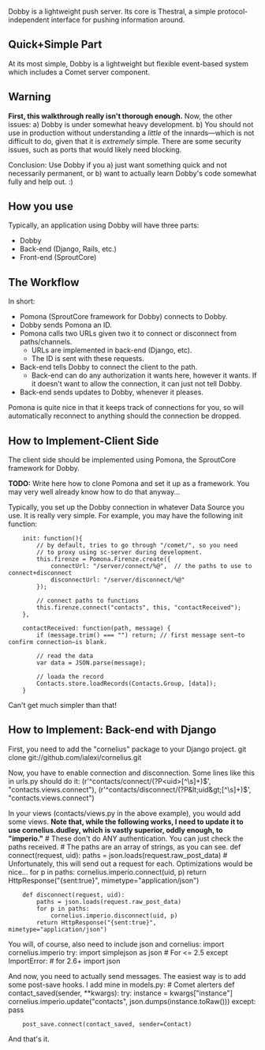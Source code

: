 Dobby is a lightweight push server.
Its core is Thestral, a simple protocol-independent interface for pushing
information around.

Quick+Simple Part
-----------------
At its most simple, Dobby is a lightweight but flexible event-based system
which includes a Comet server component.

Warning
-------
**First, this walkthrough really isn't thorough enough.**
Now, the other issues:
a) Dobby is under somewhat heavy development.
b) You should not use in production without understanding a _little_
   of the innards—which is not difficult to do, given that it is _extremely_
   simple. There are some security issues, such as ports that would likely need
   blocking.

Conclusion: Use Dobby if you a) just want something quick and not necessarily
permanent, or b) want to actually learn Dobby's code somewhat fully and 
help out. :)

How you use
-----------
Typically, an application using Dobby will have three parts:
* Dobby
* Back-end (Django, Rails, etc.)
* Front-end (SproutCore)

The Workflow
------------
In short:

* Pomona (SproutCore framework for Dobby) connects to Dobby.
* Dobby sends Pomona an ID.
* Pomona calls two URLs given two it to connect or disconnect from
  paths/channels.
	* URLs are implemented in back-end (Django, etc).
	* The ID is sent with these requests.
* Back-end tells Dobby to connect the client to the path.
	* Back-end can do any authorization it wants here, however it wants.
	  If it doesn't want to allow the connection, it can just not tell Dobby.
* Back-end sends updates to Dobby, whenever it pleases.


Pomona is quite nice in that it keeps track of connections for you, so will
automatically reconnect to anything should the connection be dropped.

How to Implement-Client Side
----------------------------
The client side should be implemented using Pomona, the SproutCore
framework for Dobby.

**TODO:** Write here how to clone Pomona and set it up as a framework.
You may very well already know how to do that anyway...

Typically, you set up the Dobby connection in whatever Data Source you use.
It is really very simple. For example, you may have the following init function:

		init: function(){
			// by default, tries to go through "/comet/", so you need
			// to proxy using sc-server during development.
			this.firenze = Pomona.Firenze.create({
				connectUrl: "/server/connect/%@",  // the paths to use to connect+disconnect
				disconnectUrl: "/server/disconnect/%@"
			});
			
			// connect paths to functions
			this.firenze.connect("contacts", this, "contactReceived");
		},
		
		contactReceived: function(path, message) {
			if (message.trim() === "") return; // first message sent—to confirm connection—is blank.
			
			// read the data
			var data = JSON.parse(message);
			
			// loada the record
			Contacts.store.loadRecords(Contacts.Group, [data]);
		}

Can't get much simpler than that!

How to Implement: Back-end with Django
--------------------------------------
First, you need to add the "cornelius" package to your Django project.
		git clone git://github.com/ialexi/cornelius.git

Now, you have to enable connection and disconnection. Some lines like this in urls.py should do it:
		(r'^contacts/connect/(?P&lt;uid&gt;[^\s]+)$', "contacts.views.connect"),
		(r'^contacts/disconnect/(?P&lt;uid&gt;[^\s]+)$', "contacts.views.connect")

In your views (contacts/views.py in the above example), you would add some views.
**Note that, while the following works, I need to update it to use cornelius.dudley, which**
**is vastly superior, oddly enough, to "imperio."**
		# These don't do ANY authentication. You can just check the paths received.
		# The paths are an array of strings, as you can see.
		def connect(request, uid):
			paths = json.loads(request.raw_post_data)
			# Unfortunately, this will send out a request for each. Optimizations would be nice...
			for p in paths:
				cornelius.imperio.connect(uid, p)
			return HttpResponse("{sent:true}", mimetype="application/json")

		def disconnect(request, uid):
			paths = json.loads(request.raw_post_data)
			for p in paths:
				cornelius.imperio.disconnect(uid, p)
			return HttpResponse("{sent:true}", mimetype="application/json")


You will, of course, also need to include json and cornelius:
		import cornelius.imperio
		try:
			import simplejson as json # For <= 2.5
		except ImportError: # for 2.6+
			import json


And now, you need to actually send messages. The easiest way is to add some post-save hooks.
I add mine in models.py:
		# Comet alerters
		def contact_saved(sender, **kwargs):
			try:
				instance = kwargs["instance"]
				cornelius.imperio.update("contacts", json.dumps(instance.toRaw()))
			except:
				pass

		post_save.connect(contact_saved, sender=Contact)


And that's it.